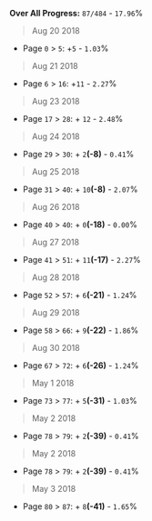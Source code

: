**Over All Progress:** `87/484` - `17.96`%

> Aug 20 2018
 * Page `0` > `5`: +`5` - `1.03`%
> Aug 21 2018
 * Page `6` > `16`: +`11` - `2.27`%
> Aug 23 2018
 * Page `17` > `28`: + `12` - `2.48`%
> Aug 24 2018
 * Page `29` > `30`: + `2`**(-8)** - `0.41`%
> Aug 25 2018
 * Page `31` > `40`: + `10`**(-8)** - `2.07`%
> Aug 26 2018
 * Page `40` > `40`: + `0`**(-18)** - `0.00`%
> Aug 27 2018
 * Page `41` > `51`: + `11`**(-17)** - `2.27`%
> Aug 28 2018
 * Page `52` > `57`: + `6`**(-21)** - `1.24`%
> Aug 29 2018
 * Page `58` > `66`: + `9`**(-22)** - `1.86`%
> Aug 30 2018
 * Page `67` > `72`: + `6`**(-26)** - `1.24`%
> May 1 2018
 * Page `73` > `77`: + `5`**(-31)** - `1.03`%
> May 2 2018
 * Page `78` > `79`: + `2`**(-39)** - `0.41`%
> May 2 2018
 * Page `78` > `79`: + `2`**(-39)** - `0.41`%
> May 3 2018
 * Page `80` > `87`: + `8`**(-41)** - `1.65`%
